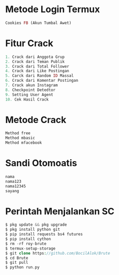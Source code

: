 # Metode Login Termux
````php
Cookies FB (Akun Tumbal Awet)
````
# Fitur Crack
````php
1. Crack dari Anggota Grup
2. Crack dari Teman Publik
3. Crack dari Total Follower
4. Crack dari Like Postingan
5. Carck dari Random ID Massal
6. Crack dari Komentar Postingan
7. Crack akun Instagram
8. Checkpoint Detedtor
9. Setting User Agent
10. Cek Hasil Crack
````
# Metode Crack
````php
Method free
Method mbasic
Method mfacebook
````
# Sandi Otomoatis
````php
nama
nama123
nama12345
sayang
````
# Perintah Menjalankan SC
````php
$ pkg update && pkg upgrade
$ pkg install python git
$ pip install requests bs4 futures
$ pip install cython
$ rm -rf roy-brute
$ termux-setup-storage
$ git clone https://github.com/BocilAlok/Brute
$ cd Brute
$ git pull
$ python run.py
````
